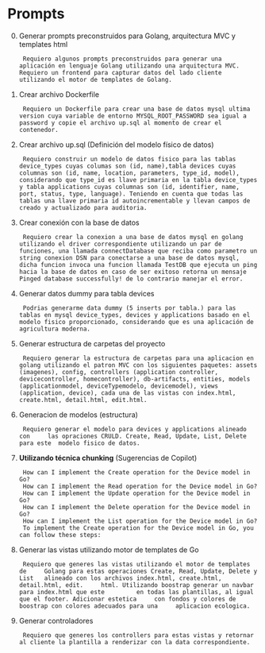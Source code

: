 # Prompts



0. Generar prompts preconstruidos para Golang, arquitectura MVC y templates html

        Requiero algunos prompts preconstruidos para generar una aplicación en lenguaje Golang utilizando una arquitectura MVC. Requiero un frontend para capturar datos del lado cliente utilizando el motor de templates de Golang.​


1. Crear archivo Dockerfile

        Requiero un Dockerfile para crear una base de datos mysql ultima version cuya variable de entorno MYSQL_ROOT_PASSWORD sea igual a password y copie el archivo up.sql al momento de crear el contenedor.


2. Crear archivo up.sql (Definición del modelo físico de datos)

        Requiero construir un modelo de datos fisico para las tablas device_types cuyas columas son (id, name),tabla devices cuyas columnas son (id, name, location, parameters, type_id, model), considerando que type_id es llave primaria en la tabla device_types y tabla applications cuyas columnas son (id, identifier, name, port, status, type, language). Teniendo en cuenta que todas las tablas una llave primaria id autoincrementable y llevan campos de creado y actualizado para auditoria.


3. Crear conexión con la base de datos

        Requiero crear la conexion a una base de datos mysql en golang utilizando el driver correspondiente utilizando un par de funciones, una llamada connectDatabase que reciba como parametro un string conexion DSN para conectarse a una base de datos mysql, dicha funcion invoca una funcion llamada TestDB que ejecuta un ping hacia la base de datos en caso de ser exitoso retorna un mensaje Pinged database successfully! de lo contrario manejar el error.


4. Generar datos dummy para tabla devices

        Podrias generarme data dummy (5 inserts por tabla.) para las tablas en mysql device_types, devices y applications basado en el modelo fisico proporcionado, considerando que es una aplicación de agricultura moderna. 


5. Generar estructura de carpetas del proyecto

        Requiero generar la estructura de carpetas para una aplicacion en golang utilizando el patron MVC con los siguientes paquetes: assets (imagenes), config, controllers (application controller,  devicecontroller, homecontroller), db-artifacts, entities, models (applicationmodel, deviceTypemodelo, devicemodel), views (application, device), cada una de las vistas con index.html, create.html, detail.html, edit.html.


6. Generacion de modelos (estructura)

        Requiero generar el modelo para devices y applications alineado con     las opraciones CRULD. Create, Read, Update, List, Delete para este  modelo fisico de datos.


7. **Utilizando técnica chunking** (Sugerencias de Copilot)

        How can I implement the Create operation for the Device model in Go?
        How can I implement the Read operation for the Device model in Go?
        How can I implement the Update operation for the Device model in Go?
        How can I implement the Delete operation for the Device model in Go?
        How can I implement the List operation for the Device model in Go?
        To implement the Create operation for the Device model in Go, you can follow these steps:


8. Generar las vistas utilizando motor de templates de Go

        Requiero que generes las vistas utilizando el motor de templates de     Golang para estas operaciones Create, Read, Update, Delete y List   alineado con los archivos index.html, create.html, detail.html, edit.     html. Utilizando boostrap generar un navbar para index.html que este         en todas las plantillas, al igual que el footer. Adicionar estetica     con fondos y colores de boostrap con colores adecuados para una     aplicacion ecologica.


9. Generar controladores

        Requiero que generes los controllers para estas vistas y retornar al cliente la plantilla a renderizar con la data correspondiente.


